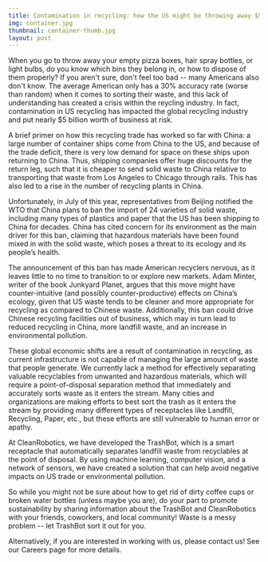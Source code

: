 ```yaml
---
title: Contamination in recycling: how the US might be throwing away $5 billion worth of trade
img: container.jpg
thumbnail: container-thumb.jpg
layout: post
---
```


When you go to throw away your empty pizza boxes, hair spray bottles, or light bulbs, do you know which bins they belong in, or how to dispose of them properly? If you aren't sure, don't feel too bad -- many Americans also don't know. The average American only has a 30% accuracy rate (worse than random) when it comes to sorting their waste, and this lack of understanding has created a crisis within the reycling industry. In fact, contamination in US recycling has impacted the global recycling industry and put nearly $5 billion worth of business at risk.

A brief primer on how this recycling trade has worked so far with China: a large number of container ships come from China to the US, and because of the trade deficit, there is very low demand for space on these ships upon returning to China. Thus, shipping companies offer huge discounts for the return leg, such that it is cheaper to send solid waste to China relative to transporting that waste from Los Angeles to Chicago through rails. This has also led to a rise in the number of recycling plants in China.

Unfortunately, in July of this year, representatives from Beijing notified the WTO that China plans to ban the import of 24 varieties of solid waste, including many types of plastics and paper that the US has been shipping to China for decades. China has cited concern for its environment as the main driver for this ban, claiming that hazardous materials have been found mixed in with the solid waste, which poses a threat to its ecology and its people’s health. 

The announcement of this ban has made American recyclers nervous, as it leaves little to no time to transition to or explore new markets. Adam Minter, writer of the book Junkyard Planet, argues that this move might have counter-intuitive (and possibly counter-productive) effects on China’s ecology, given that US waste tends to be cleaner and more appropriate for recycling as compared to Chinese waste. Additionally, this ban could drive Chinese recycling facilities out of business, which may in turn lead to reduced recycling in China, more landfill waste, and an increase in environmental pollution.

These global economic shifts are a result of contamination in recycling, as current infrastructure is not capable of managing the large amount of waste that people generate. We currently lack a method for effectively separating valuable recyclables from unwanted and hazardous materials, which will require a point-of-disposal separation method that immediately and accurately sorts waste as it enters the stream. Many cities and organizations are making efforts to best sort the trash as it enters the stream by providing many different types of receptacles like Landfill, Recycling, Paper, etc., but these efforts are still vulnerable to human error or apathy.

At CleanRobotics, we have developed the TrashBot, which is a smart receptacle that automatically separates landfill waste from recyclables at the point of disposal. By using machine learning, computer vision, and a network of sensors, we have created a solution that can help avoid negative impacts on US trade or environmental pollution.

So while you might not be sure about how to get rid of dirty coffee cups or broken water bottles (unless maybe you are), do your part to promote sustainability by sharing information about the TrashBot and CleanRobotics with your friends, coworkers, and local community! Waste is a messy problem -- let TrashBot sort it out for you.

Alternatively, if you are interested in working with us, please contact us! See our Careers page for more details. 

